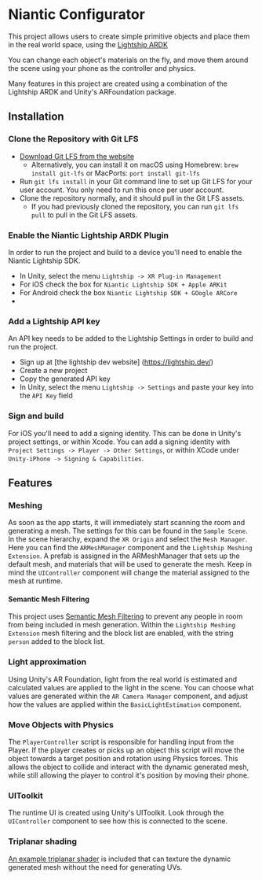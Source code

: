 # Niantic Configurator

This project allows users to create simple primitive objects and place them in the real world space, using the [Lightship ARDK](https://lightship.dev/docs/ardk/)

You can change each object's materials on the fly, and move them around the scene using your phone as the controller and physics.

Many features in this project are created using a combination of the Lightship ARDK and Unity's ARFoundation package.

## Installation
### Clone the Repository with Git LFS
- [Download Git LFS from the website](https://git-lfs.com/)
  - Alternatively, you can install it on macOS using Homebrew: `brew install git-lfs` or MacPorts: `port install git-lfs`
- Run `git lfs install` in your Git command line to set up Git LFS for your user account. You only need to run this once per user account.
- Clone the repository normally, and it should pull in the Git LFS assets.
  - If you had previously cloned the repository, you can run `git lfs pull` to pull in the Git LFS assets.

### Enable the Niantic Lightship ARDK Plugin
In order to run the project and build to a device you'll need to enable the Niantic Lightship SDK.
- In Unity, select the menu `Lightship -> XR Plug-in Management`
- For iOS check the box for `Niantic Lightship SDK + Apple ARKit`
- For Android check the box `Niantic Lightship SDK + GOogle ARCore`
- 
### Add a Lightship API key
An API key needs to be added to the Lightship Settings in order to build and run the project.
- Sign up at [the lightship dev website] (https://lightship.dev/)
- Create a new project
- Copy the generated API key
- In Unity, select the menu `Lightship -> Settings` and paste your key into the `API Key` field

### Sign and build

For iOS you'll need to add a signing identity. This can be done in Unity's project settings, or within Xcode.
You can add a signing identity with `Project Settings -> Player -> Other Settings`, or within XCode under `Unity-iPhone -> Signing & Capabilities`.

## Features
### Meshing
As soon as the app starts, it will immediately start scanning the room and generating a mesh. The settings for this can be found in the `Sample Scene`.
In the scene hierarchy, expand the `XR Origin` and select the `Mesh Manager`. Here you can find the `ARMeshManager` component and the `Lightship Meshing Extension`.
A prefab is assigned in the ARMeshManager that sets up the default mesh, and materials that will be used to generate the mesh.
Keep in mind the `UIController` component will change the material assigned to the mesh at runtime.

#### Semantic Mesh Filtering
This project uses [Semantic Mesh Filtering](https://lightship.dev/docs/ardk/how-to/ar/semantic_mesh_filtering/) to prevent any people in room from being included in mesh generation.
Within the `Lightship Meshing Extension` mesh filtering and the block list are enabled, with the string `person` added to the block list.

### Light approximation
Using Unity's AR Foundation, light from the real world is estimated and calculated values are applied to the light in the scene.
You can choose what values are generated within the `AR Camera Manager` component, and adjust how the values are applied within the `BasicLightEstimation` component.

### Move Objects with Physics
The `PlayerController` script is responsible for handling input from the Player. If the player creates or picks up 
an object this script will move the object towards a target position and rotation using Physics forces. 
This allows the object to collide and interact with the dynamic generated mesh, while still allowing the player to 
control it's position by moving their phone.

### UIToolkit
The runtime UI is created using Unity's UIToolkit. Look through the `UIController` component to see how this is connected to the scene.

### Triplanar shading
[An example triplanar shader](https://github.com/keijiro/StandardTriplanar) is included that can texture the dynamic generated mesh without the need for generating UVs. 
